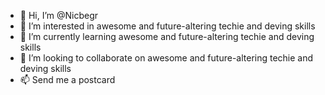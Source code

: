 - 👋 Hi, I’m @Nicbegr
- 👀 I’m interested in awesome and future-altering techie and deving skills
- 🌱 I’m currently learning awesome and future-altering techie and deving skills
- 💞️ I’m looking to collaborate on awesome and future-altering techie and deving skills
- 📫 Send me a postcard

<!---
Nicbegr/Nicbegr is a ✨ special ✨ repository because its `README.md` (this file) appears on your GitHub profile.
You can click the Preview link to take a look at your changes.
--->
